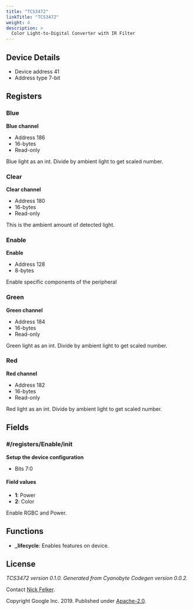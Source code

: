 ```yaml
---
title: "TCS3472"
linkTitle: "TCS3472"
weight: 4
description: >
  Color Light-to-Digital Converter with IR Filter
---
```



## Device Details

* Device address 41
* Address type 7-bit

## Registers

### Blue
**Blue channel**
* Address 186
* 16-bytes
* Read-only

Blue light as an int. Divide by ambient light to get scaled number.

### Clear
**Clear channel**
* Address 180
* 16-bytes
* Read-only

This is the ambient amount of detected light.

### Enable
**Enable**
* Address 128
* 8-bytes

Enable specific components of the peripheral

### Green
**Green channel**
* Address 184
* 16-bytes
* Read-only

Green light as an int. Divide by ambient light to get scaled number.

### Red
**Red channel**
* Address 182
* 16-bytes
* Read-only

Red light as an int. Divide by ambient light to get scaled number.

## Fields
### #/registers/Enable/init
**Setup the device configuration**

* Bits 7:0


#### Field values

* **1**: Power
* **2**: Color

Enable RGBC and Power.


## Functions

* **_lifecycle**: Enables features on device.

## License

_TCS3472 version 0.1.0. Generated from Cyanobyte Codegen version 0.0.2._

Contact [Nick Felker](mailto:felker@google.com).

Copyright Google Inc. 2019. Published under
[Apache-2.0](https://spdx.org/licenses/Apache-2.0.html#licenseText).